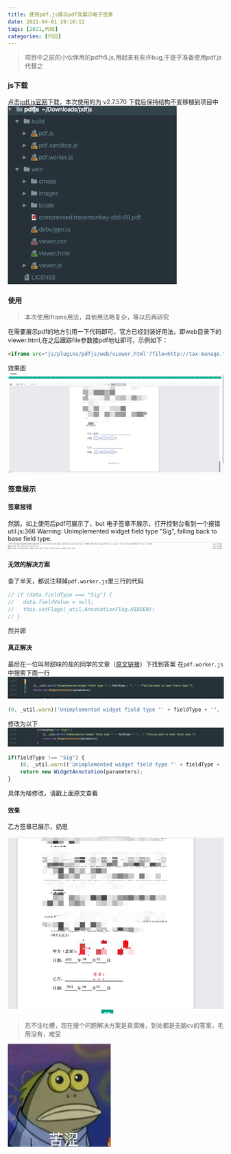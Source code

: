 ```yaml
---
title: 使用pdf.js展示pdf及展示电子签章
date: 2021-04-01 19:16:11
tags: [2021,代码]
categories: [代码]
---
```

> 项目中之前的小伙伴用的pdfh5.js,用起来有些许bug,于是乎准备使用pdf.js代替之

### js下载
点击[pdf.js官网](http://mozilla.github.io/pdf.js/getting_started/#download)下载，本次使用的为 v2.7.570
下载后保持结构不变移植到项目中
![1617330465291](/images/1617330465291.jpg)


### 使用
>本次使用iframe用法，其他用法略复杂，等以后再研究

在需要展示pdf的地方引用一下代码即可，官方已经封装好用法，即web目录下的viewer.html,在之后跟踪file参数接pdf地址即可，示例如下：

```html
<iframe src="js/plugins/pdfjs/web/viewer.html'?file=http://tax-manage.test/storage/contract/test.pdf')}}" frameborder="0" width="100%" height="800px" id="iframe"></iframe>
```
效果图
![](/images/16173310594409.jpg)

### 签章展示

####  签章报错


然鹅，如上使用后pdf可展示了，but 电子签章不展示，打开控制台看到一个报错
util.js:366 Warning: Unimplemented widget field type "Sig", falling back to base field type.
![](/images/16173314778345.jpg)

#### 无效的解决方案

查了半天，都说注释掉`pdf.worker.js`里三行的代码
```javascript
// if (data.fieldType === "Sig") {
//   data.fieldValue = null;
//   this.setFlags(_util.AnnotationFlag.HIDDEN);
// }
```
然并卵

#### 真正解决

最后在一位叫带甜味的盐的同学的文章（[原文链接](https://blog.csdn.net/s_y_w123/article/details/108869862)）下找到答案
在`pdf.worker.js`中搜索下面一行
![](/images/16173320819737.jpg)

```javascript
(0, _util.warn)('Unimplemented widget field type "' + fieldType + '", ' + "falling back to base field type.");
```

修改为以下
![](/images/16173321213805.jpg)
```javascript
if(fieldType !== "Sig") {
    (0, _util.warn)('Unimplemented widget field type "' + fieldType + '", ' + "falling back to base field type.");
    return new WidgetAnnotation(parameters);
}
```
具体为啥修改，请戳上面原文查看

#### 效果

乙方签章已展示，奶思

![](/images/16173322941298.jpg)


>忍不住吐槽，现在搜个问题解决方案是真滴难，到处都是无脑cv的答案，毛用没有，难受

![](/images/16173330315869.jpg)

